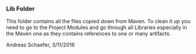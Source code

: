 ### Lib Folder

This folder contains all the files copied down from Maven. To clean it
up you need to go to the Project Modules and go through all Libraries
especially in the Maven one as they contains references to one or many
artifacts.

Andreas Schaefer, 3/11/2016